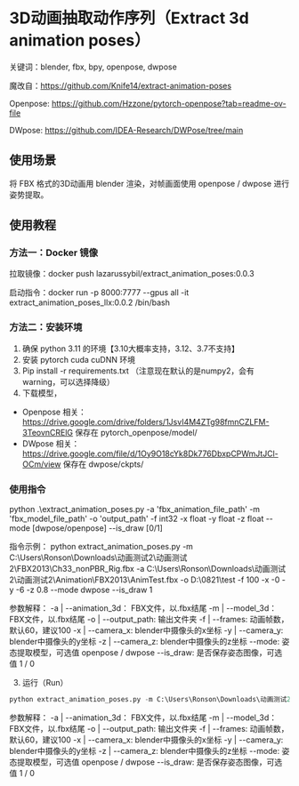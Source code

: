 # 3D动画抽取动作序列（Extract 3d animation poses）

关键词：blender, fbx, bpy, openpose, dwpose

魔改自：https://github.com/Knife14/extract-animation-poses

Openpose: https://github.com/Hzzone/pytorch-openpose?tab=readme-ov-file

DWpose: https://github.com/IDEA-Research/DWPose/tree/main

## 使用场景
将 FBX 格式的3D动画用 blender 渲染，对帧画面使用 openpose / dwpose 进行姿势提取。

## 使用教程
### 方法一：Docker 镜像

拉取镜像：docker push lazarussybil/extract_animation_poses:0.0.3

启动指令：docker run -p 8000:7777 --gpus all -it extract_animation_poses_llx:0.0.2 /bin/bash

### 方法二：安装环境
1. 确保 python 3.11 的环境【3.10大概率支持，3.12、3.7不支持】
2. 安装 pytorch cuda cuDNN 环境
3. Pip install -r requirements.txt （注意现在默认的是numpy2，会有warning，可以选择降级）
4. 下载模型，
- Openpose 相关：https://drive.google.com/drive/folders/1JsvI4M4ZTg98fmnCZLFM-3TeovnCRElG  保存在 pytorch_openpose/model/
- DWpose 相关：https://drive.google.com/file/d/1Oy9O18cYk8Dk776DbxpCPWmJtJCl-OCm/view  保存在 dwpose/ckpts/


### 使用指令

python .\extract_animation_poses.py -a 'fbx_animation_file_path' -m 'fbx_model_file_path' -o 'output_path' -f int32 -x float -y float -z float --mode [dwpose/openpose] --is_draw [0/1]

指令示例：
python extract_animation_poses.py -m C:\Users\Ronson\Downloads\动画测试2\动画测试2\FBX2013\Ch33_nonPBR_Rig.fbx -a C:\Users\Ronson\Downloads\动画测试2\动画测试2\Animation\FBX2013\AnimTest.fbx -o D:\0821\test -f 100 -x -0 -y -6 -z 0.8  --mode dwpose --is_draw 1

参数解释：
    -a | --animation_3d： FBX文件，以.fbx结尾
    -m | --model_3d： FBX文件，以.fbx结尾
    -o | --output_path: 输出文件夹
    -f | --frames: 动画帧数，默认60，建议100
    -x | --camera_x: blender中摄像头的x坐标
    -y | --camera_y: blender中摄像头的y坐标
    -z | --camera_z: blender中摄像头的z坐标
    --mode: 姿态提取模型，可选值 openpose / dwpose
    --is_draw: 是否保存姿态图像，可选值 1 / 0




3. 运行（Run）
```python
python extract_animation_poses.py -m C:\Users\Ronson\Downloads\动画测试2\动画测试2\FBX2013\Ch33_nonPBR_Rig.fbx -a C:\Users\Ronson\Downloads\动画测试2\动画测试2\Animation\FBX2013\AnimTest.fbx -o D:\0821\test -f 100 -x -0 -y -6 -z 0.8  --mode openpose --is_draw 1
```
参数解释：
    -a | --animation_3d： FBX文件，以.fbx结尾
    -m | --model_3d： FBX文件，以.fbx结尾
    -o | --output_path: 输出文件夹
    -f | --frames: 动画帧数，默认60，建议100
    -x | --camera_x: blender中摄像头的x坐标
    -y | --camera_y: blender中摄像头的y坐标
    -z | --camera_z: blender中摄像头的z坐标
    --mode: 姿态提取模型，可选值 openpose / dwpose
    --is_draw: 是否保存姿态图像，可选值 1 / 0

